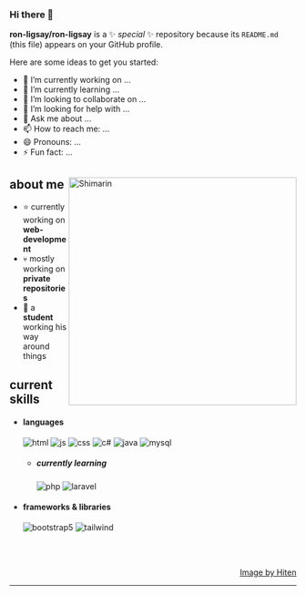 ### Hi there 👋


**ron-ligsay/ron-ligsay** is a ✨ _special_ ✨ repository because its `README.md` (this file) appears on your GitHub profile.

Here are some ideas to get you started:

- 🔭 I’m currently working on ...
- 🌱 I’m currently learning ...
- 👯 I’m looking to collaborate on ...
- 🤔 I’m looking for help with ...
- 💬 Ask me about ...
- 📫 How to reach me: ...
- 😄 Pronouns: ...
- ⚡ Fun fact: ...
<!--<p align = center ><img src="https://i.imgur.com/x6qU1kR.png"> </p>-->
<div>

<img align="right" width="400" alt="Shimarin" src="https://cdn.discordapp.com/attachments/1012049378552315914/1069727698789871726/26.jpg"/>

<h2> about me </h2>

- ⭐ currently working on **web-development**
- 💀 mostly working on **private repositories**
- 👾 a **student** working his way around things

<h2> current skills </h2>
  
- <h4> languages </h4>
  <img src = "https://img.shields.io/badge/HTML5-E34F26?style=for-the-badge&logo=html5&logoColor=white" alt = "html" />
  <img src = "https://img.shields.io/badge/JavaScript-323330?style=for-the-badge&logo=javascript&logoColor=F7DF1E" alt = "js" />
  <img src = "https://img.shields.io/badge/CSS3-1572B6?style=for-the-badge&logo=css3&logoColor=white" alt = "css" />
  <img src = "https://img.shields.io/badge/c%23-%23239120.svg?style=for-the-badge&logo=c-sharp&logoColor=white" alt = "c#" />
  <img src = "https://img.shields.io/badge/java-%23ED8B00.svg?style=for-the-badge&logo=java&logoColor=white" alt = "java" />
  <img src = "https://img.shields.io/badge/-MySQL-grey?logo=mysql&logoColor=blue&style=for-the-badge" alt = "mysql" />
  
  - <h5> currently learning </h5>
    <img src = "https://img.shields.io/badge/-PHP-blue?logo=php&logoColor=white&style=for-the-badge" alt = "php">
    <img src = "https://img.shields.io/badge/-Laravel-6C6C6C?logo=laravel&logoColor=F05340&style=for-the-badge" alt = "laravel">
  
- <h4> frameworks & libraries </h4>
  <img src = "https://img.shields.io/badge/bootstrap-%23563D7C.svg?style=for-the-badge&logo=bootstrap&logoColor=white" alt = "bootstrap5" />
  <img src = "https://img.shields.io/badge/tailwind-428DF5?style=for-the-badge&logo=tailwindcss&logoColor=white" alt = "tailwind" />
  
  </br></br>
  
<div align="right">
<a href="https://www.pixiv.net/en/artworks/60223956">Image by Hiten</a>
  </div>
  </div>

---

<!--Credit: [zillastar](https://github.com/zillastar)-->
